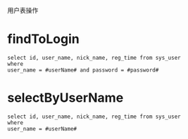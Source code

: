 用户表操作

findToLogin
===
	select id, user_name, nick_name, reg_time from sys_user
	where 
	user_name = #userName# and password = #password#
	
selectByUserName
===
	select id, user_name, nick_name, reg_time from sys_user
	where
	user_name = #userName#